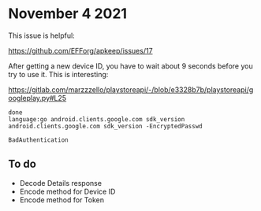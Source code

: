 # November 4 2021

This issue is helpful:

https://github.com/EFForg/apkeep/issues/17

After getting a new device ID, you have to wait about 9 seconds before you try
to use it. This is interesting:

https://gitlab.com/marzzzello/playstoreapi/-/blob/e3328b7b/playstoreapi/googleplay.py#L25

~~~
done
language:go android.clients.google.com sdk_version
android.clients.google.com sdk_version -EncryptedPasswd

BadAuthentication
~~~

## To do

- Decode Details response
- Encode method for Device ID
- Encode method for Token
